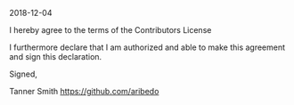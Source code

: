 2018-12-04

I hereby agree to the terms of the Contributors License

I furthermore declare that I am authorized and able to make this
agreement and sign this declaration.

Signed,

Tanner Smith
https://github.com/aribedo

